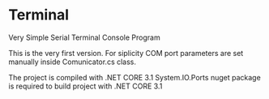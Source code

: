 # Terminal
Very Simple Serial Terminal Console Program

This is the very first version. 
For siplicity COM port parameters are set manually inside Comunicator.cs class.

The project is compiled with .NET CORE 3.1
System.IO.Ports nuget package is required to build project with .NET CORE 3.1
